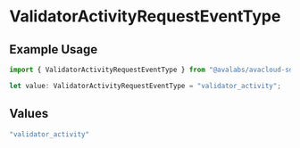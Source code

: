 # ValidatorActivityRequestEventType

## Example Usage

```typescript
import { ValidatorActivityRequestEventType } from "@avalabs/avacloud-sdk/models/components";

let value: ValidatorActivityRequestEventType = "validator_activity";
```

## Values

```typescript
"validator_activity"
```